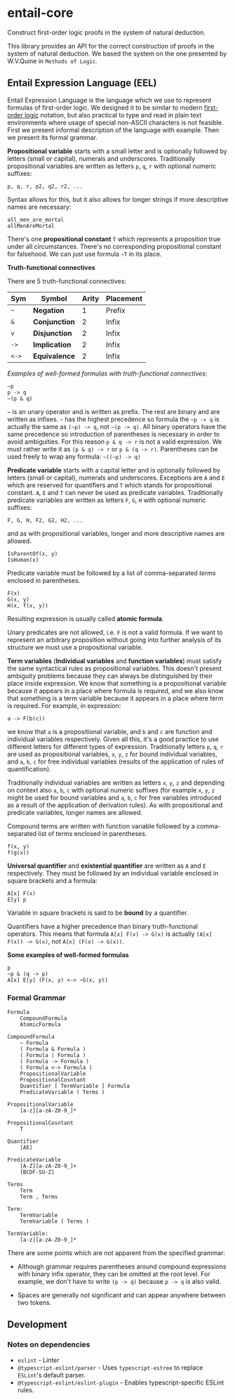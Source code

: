 # entail-core
Construct first-order logic proofs in the system of natural deduction.

This library provides an API for the correct construction of proofs in the system of natural 
deduction. We based the system on the one presented by W.V.Quine in `Methods of Logic`.

## Entail Expression Language (EEL)

Entail Expression Language is the language which we use to represent formulas of first-order logic. 
We designed it to be similar to modern 
[first-order logic](https://en.wikipedia.org/wiki/First-order_logic) notation, but also practical 
to type and read in plain text environments where usage of special non-ASCII characters is not 
feasible. First we present informal description of the language with example. Then we present its
formal grammar.

**Propositional variable** starts with a small letter and is optionally followed by letters (small 
or capital), numerals and underscores. Traditionally propositional variables are written as letters
`p`, `q`, `r` with optional numeric suffixes:

    p, q, r, p2, q2, r2, ...
   
Syntax allows for this, but it also allows for longer strings if more descriptive names are 
necessary:

    all_men_are_mortal
    allMenAreMortal

There's one **propositional constant** `T` which represents a proposition true under all 
circumstances. There's no corresponding propositional constant for falsehood. We can just use 
formula `~T` in its place.

**Truth-functional connectives**

There are 5 truth-functional connectives:

Sym      | Symbol          | Arity | Placement
---------|-----------------|-------|----------
`~`      | **Negation**    | 1     | Prefix
`&`      | **Conjunction** | 2     | Infix
`v`      | **Disjunction** | 2     | Infix
`->`     | **Implication** | 2     | Infix
`<->`    | **Equivalence** | 2     | Infix

*Examples of well-formed formulas with truth-functional connectives*:
    
    ~p
    p -> q
    ~(p & q)

`~` is an unary operator and is written as prefix. The rest are binary and are written as infixes.
`~` has the highest precedence so formula the `~p -> q` is actually the same as `(~p) -> q`, not 
`~(p -> q)`. All binary operators have the same precedence so introduction of parentheses is 
necessary in order to avoid ambiguities. For this reason `p & q -> r` is not a valid expression. We
must rather write it as `(p & q) -> r` or `p & (q -> r)`. Parentheses can be used freely to wrap any
formula: `~((~p) -> q)`

**Predicate variable** starts with a capital letter and is optionally followed by letters (small 
or capital), numerals and underscores. Exceptions are `A` and `E` which are reserved for quantifiers 
and `T` which stands for propositional constant. `A`, `E` and `T` can never be used as predicate 
variables. Traditionally predicate variables are written as letters `F`, `G`, `H` with optional 
numeric suffixes:

    F, G, H, F2, G2, H2, ...
    
and as with propositional variables, longer and more descriptive names are allowed.
    
    IsParentOf(x, y)
    IsHuman(x)

Predicate variable must be followed by a list of comma-separated *terms* enclosed in parentheses.

    F(x)
    G(x, y)
    H(x, f(x, y))
    
Resulting expression is usually called **atomic formula**.

Unary predicates are not allowed, i.e. `F` is not a valid formula. If we want to represent an 
arbitrary proposition without going into further analysis of its structure we must use a 
propositional variable.
    
**Term variables** (**Individual variables** and **function variables**) must satisfy the same 
syntactical rules as propositional variables. This doesn't present ambiguity problems because they 
can always be distinguished by their place inside expression. We know that something is a 
propositional variable because it appears in a place where formula is required, and we also know 
that something is a term variable because it appears in a place where term is required. For 
example, in expression:
    
    a -> F(b(c))
    
we know that `a` is a propositional variable, and `b` and `c` are function and individual variables
respectively. Given all this, it's a good practice to use different letters for different types of
expression. Traditionally letters `p`, `q`, `r` are used as propositional variables, `x`, `y`, `z` 
for bound individual variables, and `a`, `b`, `c` for free individual variables (results of the 
application of rules of quantification). 

Traditionally individual variables are written as letters `x`, `y`, `z` and depending on context 
also `a`, `b`, `c` with optional numeric suffixes (for example `x`, `y`, `z` might be used for 
bound variables and `a`, `b`, `c` for free variables introduced as a result of the application of
derivation rules). As with propositional and predicate variables, longer names are allowed.

Compound terms are written with function variable followed by a comma-separated list of terms 
enclosed in parentheses.

    f(x, y)
    f(g(x))

**Universal quantifier** and **existential quantifier** are written as `A` and `E` respectively.
They must be followed by an individual variable enclosed in square brackets and a formula:
    
    A[x] F(x)
    E[y] p

Variable in square brackets is said to be **bound** by a quantifier.

Quantifiers have a higher precedence than binary truth-functional operators. This means that 
formula `A[x] F(x) -> G(x)` is actually `(A[x] F(x)) -> G(x)`, not `A[x] (F(x) -> G(x))`.

**Some examples of well-formed formulas**
    
    p
    ~p & (q -> p)
    A[x] E[y] (F(x, y) <-> ~G(x, y))

### Formal Grammar

    Formula
        CompoundFormula
        AtomicFormula

    CompoundFormula
        ~ Formula
        ( Formula & Formula )
        ( Formula | Formula )
        ( Formula -> Formula )
        ( Formula <-> Formula )
        PropositionalVariable
        PropositionalCosntant
        Quantifier [ TermVariable ] Formula
        PredicateVariable ( Terms )

    PropositionalVariable 
        [a-z][a-zA-Z0-9_]*
    
    PropositionalCosntant
        T

    Quantifier
        [AE]

    PredicateVariable
        [A-Z][a-zA-Z0-9_]+
        [BCDF-SU-Z]
    
    Terms
        Term
        Term , Terms

    Term: 
        TermVariable
        TermVariable ( Terms )

    TermVariable:
        [a-z][a-zA-Z0-9_]*

There are some points which are not apparent from the specified grammar:
  - Although grammar requires parentheses around compound expressions with binary infix 
    operator, they can be omitted at the root level. For example, we don't have to write 
    `(p -> q)` because `p -> q` is also valid.  

  - Spaces are generally not significant and can appear anywhere between two tokens.

## Development

### Notes on dependencies

- `eslint` - Linter
- `@typescript-eslint/parser` - Uses `typescript-estree` to replace `ESLint`'s default parser.
- `@typescript-eslint/eslint-plugin` - Enables typescript-specific ESLint rules.

